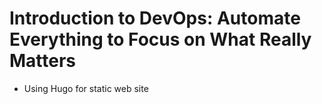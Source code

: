 # Introduction to DevOps: Automate Everything to Focus on What Really Matters

- Using Hugo for static web site
